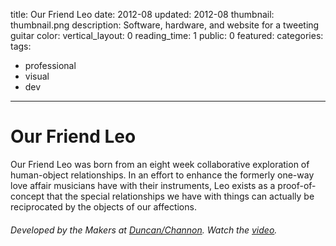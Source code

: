 title: Our Friend Leo
date: 2012-08
updated: 2012-08
thumbnail: thumbnail.png
description: Software, hardware, and website for a tweeting guitar
color:
vertical_layout: 0
reading_time: 1
public: 0
featured:
categories:
tags:
- professional
- visual
- dev
---

# Our Friend Leo

<span class="lead-in">Our Friend Leo</span> was born from an eight week collaborative exploration of human-object relationships. In an effort to enhance the formerly one-way love affair musicians have with their instruments, Leo exists as a proof-of-concept that the special relationships we have with things can actually be reciprocated by the objects of our affections.

###### Developed by the Makers at [Duncan/Channon](http://www.duncanchannon.com/). Watch the [video](http://player.vimeo.com/video/46912648).

<img class="wide bordered rounded" src="website.png" alt="">
